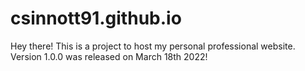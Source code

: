 # csinnott91.github.io
Hey there! This is a project to host my personal professional website. Version 1.0.0 was released on March 18th 2022!

